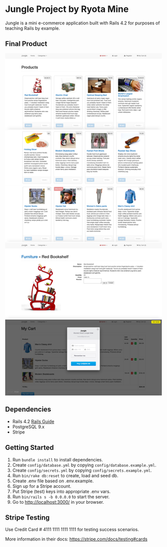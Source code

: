 # Jungle Project by Ryota Mine

Jungle is a mini e-commerce application built with Rails 4.2 for purposes of teaching Rails by example.

## Final Product

!["Screenshot of home page 1"](https://github.com/ryotamine/jungle-rails/blob/master/docs/home-page-1.png)
!["Screenshot of home page 2"](https://github.com/ryotamine/jungle-rails/blob/master/docs/home-page-2.png)
!["Screenshot of home page 3"](https://github.com/ryotamine/jungle-rails/blob/master/docs/home-page-3.png)
!["Screenshot of product"](https://github.com/ryotamine/jungle-rails/blob/master/docs/product.png)
!["Screenshot of checkout"](https://github.com/ryotamine/jungle-rails/blob/master/docs/checkout.png)

## Dependencies

- Rails 4.2 [Rails Guide](http://guides.rubyonrails.org/v4.2/)
- PostgreSQL 9.x
- Stripe

## Getting Started

1. Run `bundle install` to install dependencies.
2. Create `config/database.yml` by copying `config/database.example.yml`.
3. Create `config/secrets.yml` by copying `config/secrets.example.yml`.
4. Run `bin/rake db:reset` to create, load and seed db.
5. Create .env file based on .env.example.
6. Sign up for a Stripe account.
7. Put Stripe (test) keys into appropriate .env vars.
8. Run `bin/rails s -b 0.0.0.0` to start the server.
9. Go to <http://localhost:3000/> in your browser.

## Stripe Testing

Use Credit Card # 4111 1111 1111 1111 for testing success scenarios.

More information in their docs: <https://stripe.com/docs/testing#cards>